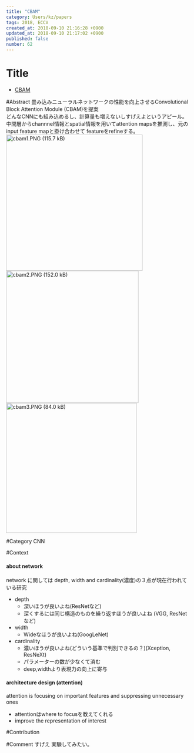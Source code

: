 ```yaml
---
title: "CBAM"
category: Users/kz/papers
tags: 2018, ECCV
created_at: 2018-09-10 21:16:28 +0900
updated_at: 2018-09-10 21:17:02 +0900
published: false
number: 62
---
```


# Title
* [CBAM](https://arxiv.org/abs/1807.06521)  
  
#Abstract
畳み込みニューラルネットワークの性能を向上させるConvolutional Block Attention Module (CBAM)を提案  
どんなCNNにも組み込めるし、計算量も増えないしすげえよというアピール。  
中間層からchannnel情報とspatial情報を用いてattention mapsを推測し、元のinput feature mapと掛け合わせて featureをrefineする。
<img width="371" alt="cbam1.PNG (115.7 kB)" src="https://img.esa.io/uploads/production/attachments/9824/2018/09/10/41035/9768c1b6-6ff3-4bc9-86f7-2bb0b8f4fba0.PNG">
<img width="360" alt="cbam2.PNG (152.0 kB)" src="https://img.esa.io/uploads/production/attachments/9824/2018/09/10/41035/a2b71aa6-1d5a-47d3-bfa8-e1b1daafca6b.PNG">
<img width="354.5" alt="cbam3.PNG (84.0 kB)" src="https://img.esa.io/uploads/production/attachments/9824/2018/09/10/41035/678ce648-f357-405d-8898-2f33f67e6b1d.PNG">


#Category
CNN

#Context
#### about network
network に関しては depth, width and cardinality(濃度)の３点が現在行われている研究
* depth 
    * 深いほうが良いよね(ResNetなど)
    * 深くするには同じ構造のものを繰り返すほうが良いよね (VGG, ResNetなど)
* width  
    * Wideなほうが良いよね(GoogLeNet) 
* cardinality 
    * 濃いほうが良いよね(どういう基準で判別できるの？)(Xception, ResNeXt)
    * パラメーターの数が少なくて済む
    * deep,widthより表現力の向上に寄与

#### architecture design (attention)
attention is focusing on important features and suppressing unnecessary ones
* attentionはwhere to focusを教えてくれる
* improve the representation of interest

#Contribution

#Comment
すげえ
実験してみたい。

